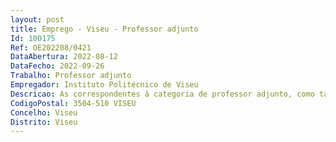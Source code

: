 ```yaml
--- 
layout: post
title: Emprego - Viseu - Professor adjunto
Id: 100175
Ref: OE202208/0421
DataAbertura: 2022-08-12
DataFecho: 2022-09-26
Trabalho: Professor adjunto
Empregador: Instituto Politécnico de Viseu
Descricao: As correspondentes à categoria de professor adjunto, como tal definidas no art.º 2º A e art.º 3º nº 4, ambos do ECPDESP.
CodigoPostal: 3504-510 VISEU
Concelho: Viseu
Distrito: Viseu
--- 
```

